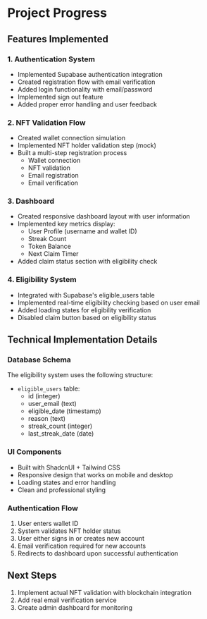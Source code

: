 # Project Progress

## Features Implemented

### 1. Authentication System
- Implemented Supabase authentication integration
- Created registration flow with email verification
- Added login functionality with email/password
- Implemented sign out feature
- Added proper error handling and user feedback

### 2. NFT Validation Flow
- Created wallet connection simulation
- Implemented NFT holder validation step (mock)
- Built a multi-step registration process
  - Wallet connection
  - NFT validation
  - Email registration
  - Email verification

### 3. Dashboard
- Created responsive dashboard layout with user information
- Implemented key metrics display:
  - User Profile (username and wallet ID)
  - Streak Count
  - Token Balance
  - Next Claim Timer
- Added claim status section with eligibility check

### 4. Eligibility System
- Integrated with Supabase's eligible_users table
- Implemented real-time eligibility checking based on user email
- Added loading states for eligibility verification
- Disabled claim button based on eligibility status

## Technical Implementation Details

### Database Schema
The eligibility system uses the following structure:
- `eligible_users` table:
  - id (integer)
  - user_email (text)
  - eligible_date (timestamp)
  - reason (text)
  - streak_count (integer)
  - last_streak_date (date)

### UI Components
- Built with ShadcnUI + Tailwind CSS
- Responsive design that works on mobile and desktop
- Loading states and error handling
- Clean and professional styling

### Authentication Flow
1. User enters wallet ID
2. System validates NFT holder status
3. User either signs in or creates new account
4. Email verification required for new accounts
5. Redirects to dashboard upon successful authentication

## Next Steps
1. Implement actual NFT validation with blockchain integration
2. Add real email verification service
3. Create admin dashboard for monitoring
